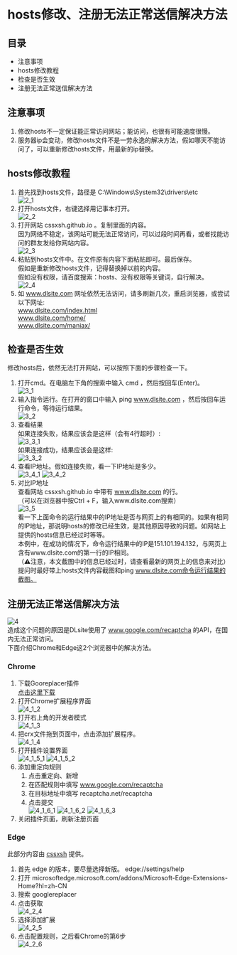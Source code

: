 # hosts修改、注册无法正常送信解决方法

## 目录
+ 注意事项
+ hosts修改教程
+ 检查是否生效
+ 注册无法正常送信解决方法

## 注意事项
1.	修改hosts不一定保证能正常访问网站；能访问，也很有可能速度很慢。
2.	服务器ip会变动，修改hosts文件不是一劳永逸的解决方法，假如哪天不能访问了，可以重新修改hosts文件，用最新的ip替换。

## hosts修改教程
1.	首先找到hosts文件，路径是 C:\Windows\System32\drivers\etc  
![2_1](images/2_1.png)
2.	打开hosts文件，右键选择用记事本打开。  
![2_2](images/2_2.png)
3.	打开网站 cssxsh.github.io 。复制里面的内容。  
    因为网络不稳定，该网站可能无法正常访问，可以过段时间再看，或者找能访问的群友发给你网站内容。  
![2_3](images/2_3.png)
4.	粘贴到hosts文件中。在文件原有内容下面粘贴即可。最后保存。  
假如是重新修改hosts文件，记得替换掉以前的内容。  
假如没有权限，请百度搜索：hosts、没有权限等关键词，自行解决。  
![2_4](images/2_4.png)
5.	如 www.dlsite.com 网址依然无法访问，请多刷新几次，重启浏览器，或尝试以下网址:  
www.dlsite.com/index.html  
www.dlsite.com/home/  
www.dlsite.com/maniax/  

## 检查是否生效
修改hosts后，依然无法打开网站，可以按照下面的步骤检查一下。
1.	打开cmd。在电脑左下角的搜索中输入 cmd ，然后按回车(Enter)。  
![3_1](images/3_1.png)
2.	输入指令运行。在打开的窗口中输入 ping www.dlsite.com ，然后按回车运行命令，等待运行结果。  
![3_2](images/3_2.png)
3.	查看结果  
如果连接失败，结果应该会是这样（会有4行超时）:  
![3_3_1](images/3_3_1.png)  
如果连接成功，结果应该会是这样:  
![3_3_2](images/3_3_2.png)
4.	查看IP地址。假如连接失败，看一下IP地址是多少。  
![3_4_1](images/3_4_1.png)
![3_4_2](images/3_4_2.png)
5.	对比IP地址  
查看网站 cssxsh.github.io 中带有 www.dlsite.com 的行。  
（可以在浏览器中按Ctrl + F，输入www.dlsite.com搜索）  
![3_5](images/3_5.png)  
看一下上面命令的运行结果中的IP地址是否与网页上的有相同的。如果有相同的IP地址，那说明hosts的修改已经生效，是其他原因导致的问题。如网站上提供的hosts信息已经过时等等。  
本例中，在成功的情况下，命令运行结果中的IP是151.101.194.132，与网页上含有www.dlsite.com的第一行的IP相同。  
（⚠注意，本文截图中的信息已经过时，请查看最新的网页上的信息来对比）  
提问时最好带上hosts文件内容截图和ping www.dlsite.com命令运行结果的截图。  

## 注册无法正常送信解决方法
![4](images/4.png)  
造成这个问题的原因是DLsite使用了 www.google.com/recaptcha 的API，在国内无法正常访问。  
下面介绍Chrome和Edge这2个浏览器中的解决方法。
### Chrome
1.	下载Gooreplacer插件  
[点击这里下载](https://github.com/Shi-Iho/DLsite_hosts_guide/raw/master/crx/Gooreplacer_3.12.1.crx)
2.	打开Chrome扩展程序界面  
![4_1_2](images/4_1_2.png)  
3.	打开右上角的开发者模式  
![4_1_3](images/4_1_3.png)  
4.	把crx文件拖到页面中，点击添加扩展程序。  
![4_1_4](images/4_1_4.png) 
5.	打开插件设置界面  
![4_1_5_1](images/4_1_5_1.png)
![4_1_5_2](images/4_1_5_2.png) 
6.	添加重定向规则  
    1. 点击重定向、新增
    2. 在匹配规则中填写 www.google.com/recaptcha
    3. 在目标地址中填写 recaptcha.net/recaptcha
    4. 点击提交  
![4_1_6_1](images/4_1_6_1.png)
![4_1_6_2](images/4_1_6_2.png)
![4_1_6_3](images/4_1_6_3.png)
7. 关闭插件页面，刷新注册页面  

### Edge
此部分内容由 [cssxsh](https://github.com/cssxsh) 提供。  
1.	首先 edge 的版本，要尽量选择新版。 edge://settings/help
2.	打开 microsoftedge.microsoft.com/addons/Microsoft-Edge-Extensions-Home?hl=zh-CN
3.	搜索 googlereplacer
4.	点击获取  
![4_2_4](images/4_2_4.png)
1. 选择添加扩展  
![4_2_5](images/4_2_5.png)
6. 点击配置规则，之后看Chrome的第6步  
![4_2_6](images/4_2_6.png)